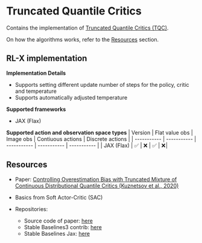# Truncated Quantile Critics

Contains the implementation of [Truncated Quantile Critics (TQC)](https://arxiv.org/pdf/2005.04269).

On how the algorithms works, refer to the [Resources](#resources) section.


## RL-X implementation

**Implementation Details**
- Supports setting different update number of steps for the policy, critic and temperature
- Supports automatically adjusted temperature

**Supported frameworks**
- JAX (Flax)

**Supported action and observation space types**
| Version | Flat value obs | Image obs | Contiuous actions | Discrete actions |
| ----------- | ----------- | ----------- | ----------- | ----------- |
| JAX (Flax) | ✅ | ❌ | ✅ | ❌ |


## Resources
- Paper: [Controlling Overestimation Bias with Truncated Mixture of Continuous Distributional Quantile Critics (Kuznetsov et al., 2020)](https://arxiv.org/pdf/2005.04269)

- Basics from Soft Actor-Critic (SAC)

- Repositories:
    - Source code of paper: [here](https://github.com/SamsungLabs/tqc_pytorch)
    - Stable Baselines3 contrib: [here](https://github.com/Stable-Baselines-Team/stable-baselines3-contrib/tree/master/sb3_contrib/tqc)
    - Stable Baselines Jax: [here](https://github.com/araffin/sbx/tree/master/sbx/tqc)
